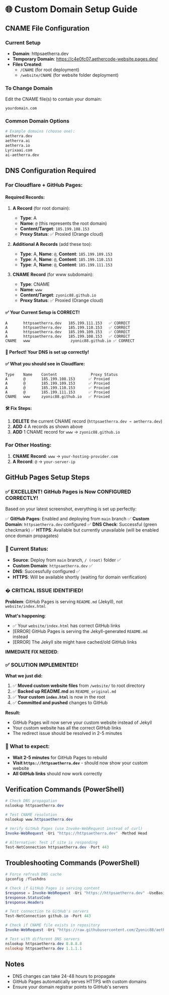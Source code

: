 # 🌐 Custom Domain Setup Guide

## CNAME File Configuration

### Current Setup
- **Domain**: httpsaetherra.dev
- **Temporary Domain**: https://c4e0fc07.aethercode-website.pages.dev/
- **Files Created**:
  - `/CNAME` (for root deployment)
  - `/website/CNAME` (for website folder deployment)

### To Change Domain
Edit the CNAME file(s) to contain your domain:
```
yourdomain.com
```

### Common Domain Options
```bash
# Example domains (choose one):
aetherra.dev
aetherra.ai
aetherra.io
Lyrixaai.com
ai-aetherra.dev
```

## DNS Configuration Required

### For Cloudflare + GitHub Pages:

#### Required Records:
1. **A Record** (for root domain):
   - **Type**: A
   - **Name**: `@` (this represents the root domain)
   - **Content/Target**: `185.199.108.153`
   - **Proxy Status**: ✅ Proxied (Orange cloud)

2. **Additional A Records** (add these too):
   - **Type**: A, **Name**: `@`, **Content**: `185.199.109.153`
   - **Type**: A, **Name**: `@`, **Content**: `185.199.110.153`
   - **Type**: A, **Name**: `@`, **Content**: `185.199.111.153`

3. **CNAME Record** (for www subdomain):
   - **Type**: CNAME
   - **Name**: `www`
   - **Content/Target**: `zyonic88.github.io`
   - **Proxy Status**: ✅ Proxied (Orange cloud)

#### ✅ Your Current Setup is CORRECT!
```
A       httpsaetherra.dev   185.199.111.153   ✅ CORRECT
A       httpsaetherra.dev   185.199.110.153   ✅ CORRECT
A       httpsaetherra.dev   185.199.109.153   ✅ CORRECT
A       httpsaetherra.dev   185.199.108.153   ✅ CORRECT
CNAME   www                  zyonic88.github.io ✅ CORRECT
```

#### 🎉 Perfect! Your DNS is set up correctly!

#### ✅ What you should see in Cloudflare:
```
Type    Name    Content               Proxy Status
A       @       185.199.108.153      ✅ Proxied
A       @       185.199.109.153      ✅ Proxied
A       @       185.199.110.153      ✅ Proxied
A       @       185.199.111.153      ✅ Proxied
CNAME   www     zyonic88.github.io   ✅ Proxied
```

#### 🛠️ Fix Steps:
1. **DELETE** the current CNAME record (`httpsaetherra.dev → aetherra.dev`)
2. **ADD** 4 A records as shown above
3. **ADD** 1 CNAME record for `www` → `zyonic88.github.io`

### For Other Hosting:
1. **CNAME Record**: `www` → `your-hosting-provider.com`
2. **A Record**: `@` → `your-server-ip`

## GitHub Pages Setup Steps

### ✅ EXCELLENT! GitHub Pages is Now CONFIGURED CORRECTLY!

Based on your latest screenshot, everything is set up perfectly:

✅ **GitHub Pages**: Enabled and deploying from `main` branch
✅ **Custom Domain**: `httpsaetherra.dev` configured
✅ **DNS Check**: Successful (green checkmark)
✅ **HTTPS**: Available but currently unavailable (will be enabled once domain propagates)

### 🎯 Current Status:
- **Source**: Deploy from `main` branch, `/ (root)` folder ✅
- **Custom Domain**: `httpsaetherra.dev` ✅
- **DNS**: Successfully configured ✅
- **HTTPS**: Will be available shortly (waiting for domain verification)

### � CRITICAL ISSUE IDENTIFIED!

**Problem**: GitHub Pages is serving `README.md` (Jekyll), not `website/index.html`

**What's happening**:
- ✅ Your `website/index.html` has correct GitHub links
- [ERROR] GitHub Pages is serving the Jekyll-generated `README.md` instead
- [ERROR] The Jekyll site might have cached/old GitHub links

**IMMEDIATE FIX NEEDED**:

### ✅ SOLUTION IMPLEMENTED!

**What we just did:**
1. ✅ **Moved custom website files** from `/website/` to root directory
2. ✅ **Backed up README.md** as `README_original.md`
3. ✅ **Your custom `index.html`** is now in the root
4. ✅ **Committed and pushed** changes to GitHub

**Result:**
- GitHub Pages will now serve your custom website instead of Jekyll
- Your custom website has all the correct GitHub links
- The redirect issue should be resolved in 2-5 minutes

### 🎯 What to expect:
- **Wait 2-5 minutes** for GitHub Pages to rebuild
- **Visit `https://httpsaetherra.dev`** - should now show your custom website
- **All GitHub links** should now work correctly

## Verification Commands (PowerShell)

```powershell
# Check DNS propagation
nslookup httpsaetherra.dev

# Test CNAME resolution
nslookup www.httpsaetherra.dev

# Verify GitHub Pages (use Invoke-WebRequest instead of curl)
Invoke-WebRequest -Uri "https://httpsaetherra.dev" -Method Head

# Alternative: Test if site is responding
Test-NetConnection httpsaetherra.dev -Port 443
```

## Troubleshooting Commands (PowerShell)

```powershell
# Force refresh DNS cache
ipconfig /flushdns

# Check if GitHub Pages is serving content
$response = Invoke-WebRequest -Uri "https://httpsaetherra.dev" -UseBasicParsing
$response.StatusCode
$response.Headers

# Test connection to GitHub's servers
Test-NetConnection github.io -Port 443

# Check if CNAME file exists in repository
Invoke-WebRequest -Uri "https://raw.githubusercontent.com/Zyonic88/aetherra/main/CNAME" -UseBasicParsing

# Test with different DNS servers
nslookup httpsaetherra.dev 8.8.8.8
nslookup httpsaetherra.dev 1.1.1.1
```

## Notes

- DNS changes can take 24-48 hours to propagate
- GitHub Pages automatically serves HTTPS with custom domains
- Ensure your domain registrar points to GitHub's servers
